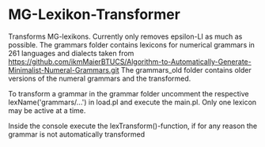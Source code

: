 # MG-Lexikon-Transformer
Transforms MG-lexikons. Currently only removes epsilon-LI as much as possible.
The grammars folder contains lexicons for numerical grammars in 261 languages and dialects taken from https://github.com/ikmMaierBTUCS/Algorithm-to-Automatically-Generate-Minimalist-Numeral-Grammars.git
The grammars_old folder contains older versions of the numeral grammars and the transformed.

To transform a grammar in the grammar folder uncomment the respective lexName('grammars/...') in load.pl and execute the main.pl. Only one lexicon may be active at a time.

Inside the console execute the lexTransform()-function, if for any reason the grammar is not automatically transformed
